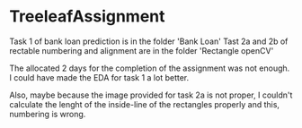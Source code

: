 # TreeleafAssignment

Task 1 of bank loan prediction is in the folder 'Bank Loan'
Tast 2a and 2b of rectable numbering and alignment are in the folder 'Rectangle openCV'

The allocated 2 days for the completion of the assignment was not enough. I could have made the EDA for task 1 a lot better. 

Also, maybe because the image provided for task 2a is not proper, I couldn't calculate the lenght of the inside-line of the rectangles properly and this, numbering is wrong.
